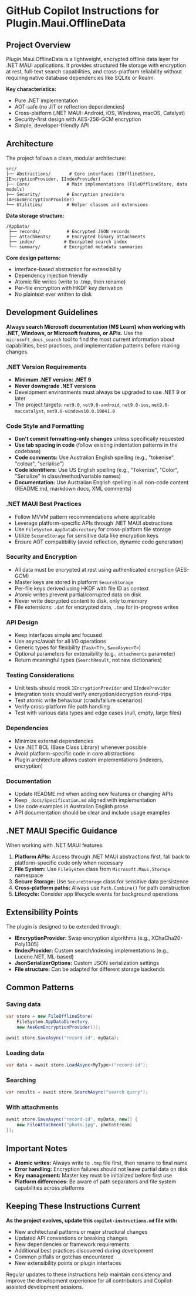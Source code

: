 # GitHub Copilot Instructions for Plugin.Maui.OfflineData

## Project Overview

Plugin.Maui.OfflineData is a lightweight, encrypted offline data layer for .NET MAUI applications. It provides structured file storage with encryption at rest, full-text search capabilities, and cross-platform reliability without requiring native database dependencies like SQLite or Realm.

**Key characteristics:**
- Pure .NET implementation
- AOT-safe (no JIT or reflection dependencies)
- Cross-platform (.NET MAUI: Android, iOS, Windows, macOS, Catalyst)
- Security-first design with AES-256-GCM encryption
- Simple, developer-friendly API

## Architecture

The project follows a clean, modular architecture:

```
src/
├── Abstractions/       # Core interfaces (IOfflineStore, IEncryptionProvider, IIndexProvider)
├── Core/              # Main implementations (FileOfflineStore, data models)
├── Security/          # Encryption providers (AesGcmEncryptionProvider)
└── Utilities/         # Helper classes and extensions
```

**Data storage structure:**
```
/AppData/
 ├── records/          # Encrypted JSON records
 ├── attachments/      # Encrypted binary attachments
 ├── index/           # Encrypted search index
 └── summary/         # Encrypted metadata summaries
```

**Core design patterns:**
- Interface-based abstraction for extensibility
- Dependency injection friendly
- Atomic file writes (write to .tmp, then rename)
- Per-file encryption with HKDF key derivation
- No plaintext ever written to disk

## Development Guidelines

**Always search Microsoft documentation (MS Learn) when working with .NET, Windows, or Microsoft features, or APIs.** Use the `microsoft_docs_search` tool to find the most current information about capabilities, best practices, and implementation patterns before making changes.

### .NET Version Requirements

- **Minimum .NET version: .NET 9**
- **Never downgrade .NET versions**
- Development environments must always be upgraded to use .NET 9 or later
- The project targets: `net9.0`, `net9.0-android`, `net9.0-ios`, `net9.0-maccatalyst`, `net9.0-windows10.0.19041.0`

### Code Style and Formatting

- **Don't commit formatting-only changes** unless specifically requested
- **Use tab spacing in code** (follow existing indentation patterns in the codebase)
- **Code comments:** Use Australian English spelling (e.g., "tokenise", "colour", "serialise")
- **Code identifiers:** Use US English spelling (e.g., "Tokenize", "Color", "Serialize" in class/method/variable names)
- **Documentation:** Use Australian English spelling in all non-code content (README.md, markdown docs, XML comments)

### .NET MAUI Best Practices

- Follow MVVM pattern recommendations where applicable
- Leverage platform-specific APIs through .NET MAUI abstractions
- Use `FileSystem.AppDataDirectory` for cross-platform file storage
- Utilize `SecureStorage` for sensitive data like encryption keys
- Ensure AOT compatibility (avoid reflection, dynamic code generation)

### Security and Encryption

- All data must be encrypted at rest using authenticated encryption (AES-GCM)
- Master keys are stored in platform `SecureStorage`
- Per-file keys derived using HKDF with file ID as context
- Atomic writes prevent partial/corrupted data on disk
- Never write decrypted content to disk, only to memory
- File extensions: `.dat` for encrypted data, `.tmp` for in-progress writes

### API Design

- Keep interfaces simple and focused
- Use async/await for all I/O operations
- Generic types for flexibility (`Task<T?>`, `SaveAsync<T>`)
- Optional parameters for extensibility (e.g., `attachments` parameter)
- Return meaningful types (`SearchResult`, not raw dictionaries)

### Testing Considerations

- Unit tests should mock `IEncryptionProvider` and `IIndexProvider`
- Integration tests should verify encryption/decryption round-trips
- Test atomic write behaviour (crash/failure scenarios)
- Verify cross-platform file path handling
- Test with various data types and edge cases (null, empty, large files)

### Dependencies

- Minimize external dependencies
- Use .NET BCL (Base Class Library) whenever possible
- Avoid platform-specific code in core abstractions
- Plugin architecture allows custom implementations (indexers, encryption)

### Documentation

- Update README.md when adding new features or changing APIs
- Keep `_docs/Specification.md` aligned with implementation
- Use code examples in Australian English prose
- API documentation should be clear and include usage examples

## .NET MAUI Specific Guidance

When working with .NET MAUI features:

1. **Platform APIs:** Access through .NET MAUI abstractions first, fall back to platform-specific code only when necessary
2. **File System:** Use `FileSystem` class from `Microsoft.Maui.Storage` namespace
3. **Secure Storage:** Use `SecureStorage` class for sensitive data persistence
4. **Cross-platform paths:** Always use `Path.Combine()` for path construction
5. **Lifecycle:** Consider app lifecycle events for background operations

## Extensibility Points

The plugin is designed to be extended through:

- **IEncryptionProvider:** Swap encryption algorithms (e.g., XChaCha20-Poly1305)
- **IIndexProvider:** Custom search/indexing implementations (e.g., Lucene.NET, ML-based)
- **JsonSerializerOptions:** Custom JSON serialization settings
- **File structure:** Can be adapted for different storage backends

## Common Patterns

### Saving data
```csharp
var store = new FileOfflineStore(
    FileSystem.AppDataDirectory,
    new AesGcmEncryptionProvider());

await store.SaveAsync("record-id", myData);
```

### Loading data
```csharp
var data = await store.LoadAsync<MyType>("record-id");
```

### Searching
```csharp
var results = await store.SearchAsync("search query");
```

### With attachments
```csharp
await store.SaveAsync("record-id", myData, new[] {
    new FileAttachment("photo.jpg", photoStream)
});
```

## Important Notes

- **Atomic writes:** Always write to `.tmp` file first, then rename to final name
- **Error handling:** Encryption failures should not leave partial data on disk
- **Key management:** Master key must be initialized before first use
- **Platform differences:** Be aware of path separators and file system capabilities across platforms

## Keeping These Instructions Current

**As the project evolves, update this `copilot-instructions.md` file with:**
- New architectural patterns or major structural changes
- Updated API conventions or breaking changes
- New dependencies or framework requirements
- Additional best practices discovered during development
- Common pitfalls or gotchas encountered
- New extensibility points or plugin interfaces

Regular updates to these instructions help maintain consistency and improve the development experience for all contributors and Copilot-assisted development sessions.
